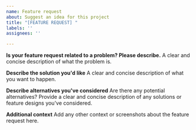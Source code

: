 ```yaml
---
name: Feature request
about: Suggest an idea for this project
title: "[FEATURE REQUEST] "
labels: ''
assignees: ''

---
```


**Is your feature request related to a problem? Please describe.**
A clear and concise description of what the problem is.

**Describe the solution you'd like**
A clear and concise description of what you want to happen.

**Describe alternatives you've considered**
Are there any potential alternatives? Provide a clear and concise description of any solutions or feature designs you've considered.

**Additional context**
Add any other context or screenshots about the feature request here.
